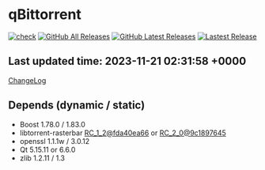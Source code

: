 # qBittorrent
[![check](https://github.com/brvphoenix/auto-build/actions/workflows/ci.yml/badge.svg?event=push)](https://github.com/brvphoenix/auto-build/actions)
[![GitHub All Releases](https://img.shields.io/github/downloads/brvphoenix/auto-build/total)](https://github.com/brvphoenix/auto-build/releases)
[![GitHub Latest Releases](https://img.shields.io/github/downloads/brvphoenix/auto-build/latest/total)](https://github.com/brvphoenix/auto-build/releases/latest)
[![Lastest Release](https://img.shields.io/github/v/release/brvphoenix/auto-build.svg?logo=github&cacheSeconds=10&label=latest)](https://github.com/brvphoenix/auto-build/releases/latest)

## Last updated time: 2023-11-21 02:31:58 +0000
[ChangeLog](https://github.com/qbittorrent/qBittorrent/blob/v4_6_x/Changelog)

## Depends (dynamic / static)
* Boost 1.78.0 / 1.83.0
* libtorrent-rasterbar [RC_1_2@fda40ea66](https://github.com/arvidn/libtorrent/commits/RC_1_2?before=fda40ea66b1a7ce20b4a2a59fdca20c3382f64b3+35&branch=RC_1_2) or [RC_2_0@9c1897645](https://github.com/arvidn/libtorrent/commits/RC_2_0?before=9c1897645265c6a450930e766ab46c02a240891f+35&branch=RC_2_0)
* openssl 1.1.1w / 3.0.12
* Qt 5.15.11 or 6.6.0
* zlib 1.2.11 / 1.3
